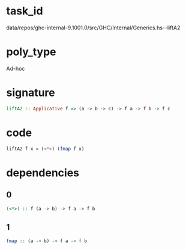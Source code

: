 
# task_id
data/repos/ghc-internal-9.1001.0/src/GHC/Internal/Generics.hs--liftA2

# poly_type
Ad-hoc

# signature
```haskell
liftA2 :: Applicative f => (a -> b -> c) -> f a -> f b -> f c
```   

# code
```haskell
liftA2 f x = (<*>) (fmap f x)
```

# dependencies
## 0
```haskell
(<*>) :: f (a -> b) -> f a -> f b
```
## 1
```haskell
fmap :: (a -> b) -> f a -> f b
```

